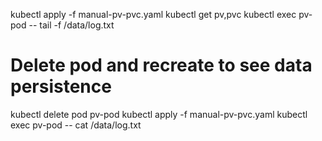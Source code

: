 kubectl apply -f manual-pv-pvc.yaml
kubectl get pv,pvc
kubectl exec pv-pod -- tail -f /data/log.txt
# Delete pod and recreate to see data persistence
kubectl delete pod pv-pod
kubectl apply -f manual-pv-pvc.yaml
kubectl exec pv-pod -- cat /data/log.txt